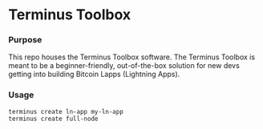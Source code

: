 # Terminus Toolbox

### Purpose
This repo houses the Terminus Toolbox software. The Terminus Toolbox is meant to be a beginner-friendly, out-of-the-box solution for new devs getting into building Bitcoin Lapps (Lightning Apps).

### Usage

```
terminus create ln-app my-ln-app
terminus create full-node
```
